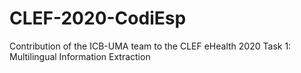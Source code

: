 # CLEF-2020-CodiEsp
Contribution of the ICB-UMA team to the CLEF eHealth 2020 Task 1: Multilingual Information Extraction
